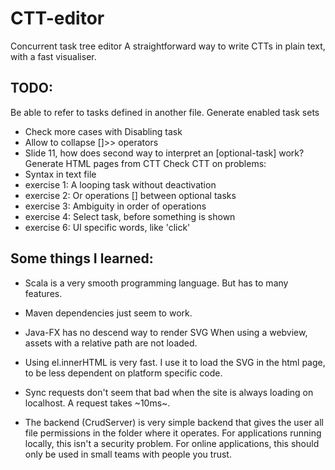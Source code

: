CTT-editor
==========

Concurrent task tree editor
A straightforward way to write CTTs in plain text, with a fast visualiser.


TODO:
-----
Be able to refer to tasks defined in another file.
Generate enabled task sets
- Check more cases with Disabling task
- Allow to collapse []>> operators
- Slide 11, how does second way to interpret an [optional-task] work?
Generate HTML pages from CTT
Check CTT on problems:
- Syntax in text file
- exercise 1: A looping task without deactivation
- exercise 2: Or operations [] between optional tasks
- exercise 3: Ambiguity in order of operations
- exercise 4: Select task, before something is shown
- exercise 6: UI specific words, like 'click'


Some things I learned:
----------------------

- Scala is a very smooth programming language. But has to many features.

- Maven dependencies just seem to work.

- Java-FX has no descend way to render SVG
	When using a webview, assets with a relative path are not loaded.

- Using el.innerHTML is very fast. I use it to load the SVG in the html page, to be less dependent on platform specific code.

- Sync requests don't seem that bad when the site is always loading on localhost. A request takes ~10ms~.

- The backend (CrudServer) is very simple backend that gives the user all file permissions in the folder where it operates.
For applications running locally, this isn't a security problem. For online applications, this should only be used in small teams with people you trust.
